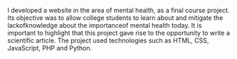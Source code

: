 I developed a website in the area of mental health, as a final course project. Its objective was to allow college students to learn about and mitigate the lackofknowledge about the importanceof mental health today. It is important to highlight that this project gave rise to the opportunity to write a scientific article. The project used technologies such as HTML, CSS, JavaScript, PHP and Python.
